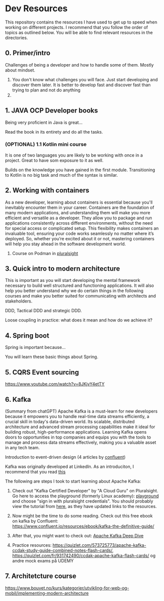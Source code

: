# Dev Resources

This repository contains the resources I have used to get up to speed when working on different projects. I recommend that you follow the order of topics as outlined below. You will be able to find relevant resources in the directories. 

## 0. Primer/intro

Challenges of being a developer and how to handle some of them. Mostly about mindset.

1. You don't know what challenges you will face. Just start developing and discover them later. It is better to develop fast and discover fast than trying to plan and not do anything
2. 

## 1. JAVA OCP Developer books

Being very proficient in Java is great...

Read the book in its entirety and do all the tasks. 

### (OPTIONAL) 1.1 Kotlin mini course

It is one of two languages you are likely to be working with once in a project. Great to have som exposure to it as well.

Builds on the knowledge you have gained in the first module. Transitioning to Kotlin is no big task and much of the syntax is similar.

## 2. Working with containers

As a new developer, learning about containers is essential because you'll inevitably encounter them in your career. Containers are the foundation of many modern applications, and understanding them will make you more efficient and versatile as a developer. They allow you to package and run applications consistently across different environments, without the need for special access or complicated setup. This flexibility makes containers an invaluable tool, ensuring your code works seamlessly no matter where it’s deployed. So, whether you’re excited about it or not, mastering containers will help you stay ahead in the software development world.

1. Course on Podman in [pluralsight](https://app.pluralsight.com/library/courses/podman-getting-started/table-of-contents)

## 3. Quick intro to modern architecture

This is important as you will start developing the mental framework necessary to build well structured and functioning applications. It will also help you better understand why we do certain things in the following courses and make you better suited for communicating with architects and stakeholders.

DDD, Tactical DDD and strategic DDD.

Loose coupling in practice: what does it mean and how do we achieve it?

## 4. Spring boot

Spring is important because...

You will learn these basic things about Spring.

## 5. CQRS Event sourcing

https://www.youtube.com/watch?v=8JKjvY4etTY 

## 6. Kafka
(Summary from chatGPT) Apache Kafka is a must-learn for new developers because it empowers you to handle real-time data streams efficiently, a crucial skill in today's data-driven world. Its scalable, distributed architecture and advanced stream processing capabilities make it ideal for building robust, high-performance applications. Learning Kafka opens doors to opportunities in top companies and equips you with the tools to manage and process data streams effectively, making you a valuable asset in any tech team.

Introduction to event-driven design (4 articles by [confluent](https://www.confluent.io/blog/journey-to-event-driven-part-1-why-event-first-thinking-changes-everything/))

Kafka was originally developed at LinkedIn. As an introduciton, I recommend that you read [this](https://engineering.linkedin.com/distributed-systems/log-what-every-software-engineer-should-know-about-real-time-datas-unifying)

The following are steps I took to start learning about Apache Kafka:
1. Check out "Kafka Certified Developer" by "A Cloud Guru" on Pluralsight. Go here to access the playground (formerly Linux academy): [playground](https://help.pluralsight.com/hc/en-us/articles/24564263824404-Hands-on-playground-overview#access) and choose "sign in with pluralsight credentials". You should probably view the tutorial from [here](https://learn.acloud.guru/), as they have updated links to the resources.

2. Now might be the time to do some reading. Check out this free ebook on kafka by Confluent: https://www.confluent.io/resources/ebook/kafka-the-definitive-guide/

3. After that, you might want to check out: [Apache Kafka Deep Dive](https://learn.acloud.guru/course/bf0aeafb-8bc4-4082-bd3a-00972349b6c0/overview)

4. Practice resources: https://quizlet.com/573725773/apache-kafka-ccdak-study-guide-combined-notes-flash-cards/, https://quizlet.com/fr/931742490/ccdak-apache-kafka-flash-cards/ og andre mock exams på UDEMY


## 7. Architetcture course

https://www.bouvet.no/kurs/kategorier/utvikling-for-web-og-mobil/implementing-modern-architecture
